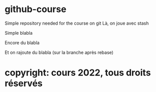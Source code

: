 # github-course
Simple repository needed for the course on git
Là, on joue avec stash

Simple blabla

Encore du blabla

Et on rajoute du blabla (sur la branche après rebase)

# copyright: cours 2022, tous droits réservés
